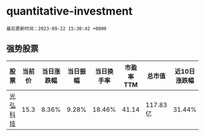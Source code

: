 # quantitative-investment

`最后更新时间：2023-09-22 15:30:42 +0800`

## 强势股票

|股票|当前价|当日涨跌幅|当日振幅|当日换手率|市盈率TTM|总市值|近10日涨跌幅|
|----|----|----|----|----|----|----|----|
|[光弘科技](https://xueqiu.com/S/SZ300735)|15.3|8.36%|9.28%|18.46%|41.14|117.83亿|31.44%|
